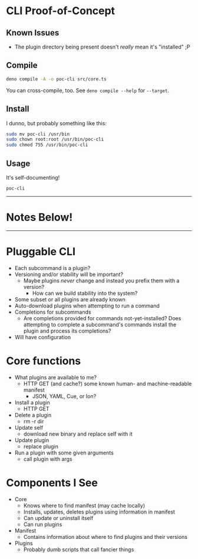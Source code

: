 # CLI Proof-of-Concept

## Known Issues

- The plugin directory being present doesn't _really_ mean it's "installed" ;P

## Compile

```sh
deno compile -A -o poc-cli src/core.ts
```

You can cross-compile, too. See `deno compile --help` for `--target`.

## Install

I dunno, but probably something like this:

```sh
sudo mv poc-cli /usr/bin
sudo chown root:root /usr/bin/poc-cli
sudo chmod 755 /usr/bin/poc-cli
```

## Usage

It's self-documenting!

```
poc-cli
```

-----

# Notes Below!

-----

# Pluggable CLI

- Each subcommand is a plugin?
- Versioning and/or stability will be important?
	- Maybe plugins _never_ change and instead you prefix them with a version?
		- How can we build stability into the system?
- Some subset or all plugins are already known
- Auto-download plugins when attempting to run a command
- Completions for subcommands
	- Are completions provided for commands not-yet-installed? Does attempting to
		complete a subcommand's commands install the plugin and process its
		completions?
- Will have configuration

# Core functions

- What plugins are available to me?
	- HTTP GET (and cache?) some known human- and machine-readable manifest
		- JSON, YAML, Cue, or Ion?
- Install a plugin
	- HTTP GET
- Delete a plugin
	- rm -r dir
- Update self
	- download new binary and replace self with it
- Update plugin
	- replace plugin
- Run a plugin with some given arguments
	- call plugin with args

# Components I See

- Core
	- Knows where to find manifest (may cache locally)
	- Installs, updates, deletes plugins using information in manifest
	- Can update or uninstall itself
	- Can run plugins
- Manifest
	- Contains information about where to find plugins and their versions
- Plugins
	- Probably dumb scripts that call fancier things
